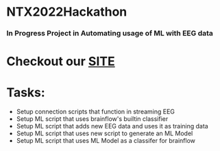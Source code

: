 # NTX2022Hackathon

### In Progress Project in Automating usage of ML with EEG data

# Checkout our [SITE](https://leonardoferrisi.github.io/NTX2022Hackathon/)

# Tasks:

- Setup connection scripts that function in streaming EEG
- Setup ML script that uses brainflow's builtin classifier
- Setup ML script that adds new EEG data and uses it as training data
- Setup ML script that uses new script to generate an ML Model
- Setup ML script that uses ML Model as a classifer for brainflow